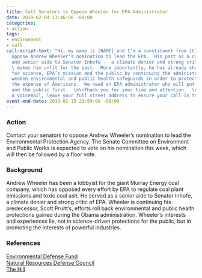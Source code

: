```yaml
---
title: Call Senators to Oppose Wheeler for EPA Administrator
date: 2019-02-04 13:46:00 -08:00
categories:
- action
tags:
- environment
- call
call-script-text: "Hi, my name is [NAME] and I’m a constituent from [CITY, ZIP].  \n\nPlease
  oppose Andrew Wheeler’s nomination to lead the EPA.  His past as a coal lobbyist
  and senior aide to Senator Inhofe -  a climate denier and strong critic of EPA -
  \ makes him unfit for the post.  More importantly, he has already shown his disrespect
  for science, EPA’s mission and the public by continuing the administration’s efforts
  weaken environmental and public health safeguards in order to protect industry at
  the expense of Americans.  We need an EPA administrator who will put facts, science
  and the public first.  \n\nThank you for your time and attention.  \n\n[If leaving
  a voicemail, leave your full street address to ensure your call is tallied]"
event-end-date: 2019-02-15 23:59:00 -08:00
---
```


### Action
Contact your senators to oppose Andrew Wheeler’s nomination to lead the Environmental Protection Agency.  The Senate Committee on Environment and Public Works is expected to vote on his nomination this week, which will then be followed by a floor vote.

### Background
Andrew Wheeler has been a lobbyist for the giant Murray Energy coal company, which has opposed every effort by EPA to regulate coal plant emissions and toxic coal ash.  He served as a senior aide to Senator Inhofe, a climate denier and strong critic of EPA.  Wheeler is continuing his predecessor, Scott Pruitt’s, efforts roll back environmental and public health protections gained during the Obama administration.  Wheeler’s interests and experiences lie, not in science-driven protections for the public, but in promoting the interests of powerful industries. 

### References
[Environmental Defense Fund](https://www.edf.org/6-ways-wheeler-has-shown-hes-terrible-pick-epa)  
[Natural Resources Defense Council](https://www.nrdc.org/onearth/who-andrew-wheeler-and-why-you-should-be-afraid-him)  
[The Hill](https://thehill.com/opinion/energy-environment/428272-epa-nominee-andrew-wheeler-is-a-risk-to-public-health)  
